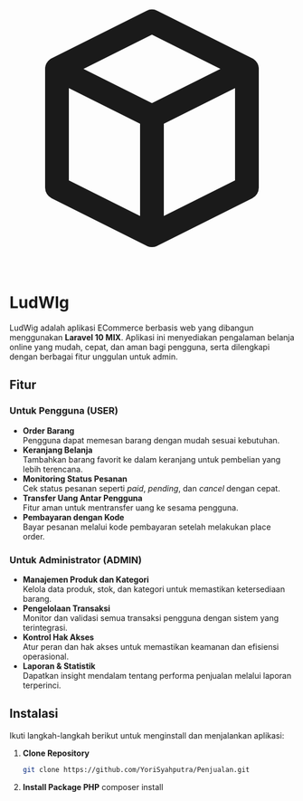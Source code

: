 <!-- Logo Section -->
<div class="flex justify-center">
    <div class="animate-bounce">
        <svg class="w-12 h-12 sm:w-16 sm:h-16 text-indigo-600" fill="none" stroke="currentColor" viewBox="0 0 24 24">
            <path stroke-linecap="round" stroke-linejoin="round" stroke-width="2" d="M20 7l-8-4-8 4m16 0l-8 4m8-4v10l-8 4m0-10L4 7m8 4v10M4 7v10l8 4"/>
        </svg>
    </div>
</div>

# LudWIg

LudWig adalah aplikasi ECommerce berbasis web yang dibangun menggunakan **Laravel 10 MIX**. Aplikasi ini menyediakan pengalaman belanja online yang mudah, cepat, dan aman bagi pengguna, serta dilengkapi dengan berbagai fitur unggulan untuk admin.

## Fitur

### Untuk Pengguna (USER)
- **Order Barang**  
  Pengguna dapat memesan barang dengan mudah sesuai kebutuhan.
- **Keranjang Belanja**  
  Tambahkan barang favorit ke dalam keranjang untuk pembelian yang lebih terencana.
- **Monitoring Status Pesanan**  
  Cek status pesanan seperti *paid*, *pending*, dan *cancel* dengan cepat.
- **Transfer Uang Antar Pengguna**  
  Fitur aman untuk mentransfer uang ke sesama pengguna.
- **Pembayaran dengan Kode**  
  Bayar pesanan melalui kode pembayaran setelah melakukan place order.

### Untuk Administrator (ADMIN)
- **Manajemen Produk dan Kategori**  
  Kelola data produk, stok, dan kategori untuk memastikan ketersediaan barang.
- **Pengelolaan Transaksi**  
  Monitor dan validasi semua transaksi pengguna dengan sistem yang terintegrasi.
- **Kontrol Hak Akses**  
  Atur peran dan hak akses untuk memastikan keamanan dan efisiensi operasional.
- **Laporan & Statistik**  
  Dapatkan insight mendalam tentang performa penjualan melalui laporan terperinci.

## Instalasi

Ikuti langkah-langkah berikut untuk menginstall dan menjalankan aplikasi:

1. **Clone Repository**
   ```bash
   git clone https://github.com/YoriSyahputra/Penjualan.git
2. **Install Package PHP**
    composer install
